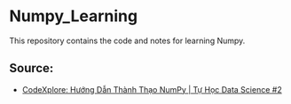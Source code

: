 # Numpy_Learning

This repository contains the code and notes for learning Numpy.

## Source:

- [CodeXplore: Hướng Dẫn Thành Thạo NumPy | Tự Học Data Science #2
  ](https://www.youtube.com/watch?v=1eSmR2EJjYM&list=PLJcWUrckOCKKwjjHALg6fnyQCHv8z92rs&index=5)
